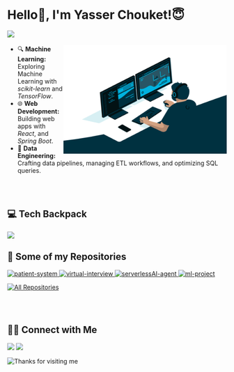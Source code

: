 <!---------------------------- Typewriter animation ----------------------------->
# Hello👋, I'm Yasser Chouket!😇
![](https://readme-typing-svg.herokuapp.com?font=Montserrat&color=3EA9F5&lines=I'm+a+Software+Engineering+Student+💻;I'm+a+Web+Developer+🌍;I'm+a+ML+Enthusiast+🤖)


<!---------------------------- About Me ----------------------------->

<!-- <img align="right" height="250" width="375" alt="" src="https://media.giphy.com/media/SWoSkN6DxTszqIKEqv/giphy.gif" /> -->
<img align="right" alt="GIF" src="https://raw.githubusercontent.com/DevrajDC/DevrajDC/main/developer.gif" height="250" width="375" />

- 🔍 <strong>Machine Learning:</strong> Exploring Machine Learning with <em>scikit-learn</em> and <em>TensorFlow</em>.<br>
- 🌐 <strong>Web Development:</strong> Building web apps with <em>React</em>, and <em>Spring Boot</em>.<br>
- 🔧 <strong>Data Engineering:</strong> Crafting data pipelines, managing ETL workflows, and optimizing SQL queries.<br>
<br>
<br>


<!---------------------------- My Skills Section ----------------------------->
## 💻 Tech Backpack

<img src="https://skillicons.dev/icons?i=html,css,js,react,ts,nextjs,tailwind,bootstrap,nodejs,expressjs,php,symfony,java,spring,kafka,python,flask,mongodb,postgres,mysql,firebase,git,github,postman,cpp,cs," align="center">
<br>


<!----------------------------- Open Source Projects --------------------------->
## 🔖 Some of my Repositories

<p align="left">
  <a href="https://github.com/chouket0102/patient-system">
    <img width="278" src="https://denvercoder1-github-readme-stats.vercel.app/api/pin/?username=chouket0102&repo=patient-system&theme=react&bg_color=20232a&title_color=61D9FA&icon_color=F8D866&hide_border=true&show_icons=true" alt="patient-system">
  </a>
  <a href="https://github.com/chouket0102/virtual-interview">
    <img width="278" src="https://denvercoder1-github-readme-stats.vercel.app/api/pin/?username=chouket0102&repo=virtual-interview&theme=react&bg_color=20232a&title_color=61D9FA&icon_color=F8D866&hide_border=true&show_icons=true" alt="virtual-interview">
  </a>
  <a href="https://github.com/chouket0102/serverlessAI-agent">
    <img width="278" src="https://denvercoder1-github-readme-stats.vercel.app/api/pin/?username=chouket0102&repo=serverlessAI-agent&theme=react&bg_color=20232a&title_color=61D9FA&icon_color=F8D866&hide_border=true&show_icons=true" alt="serverlessAI-agent">
  </a>
  <a href="https://github.com/chouket0102/ml-project">
    <img width="278" src="https://denvercoder1-github-readme-stats.vercel.app/api/pin/?username=chouket0102&repo=ml-project&theme=react&bg_color=20232a&title_color=61D9FA&icon_color=F8D866&hide_border=true&show_icons=true" alt="ml-project">
  </a>
</p>

<p align="left">
  <a href="https://github.com/chouket0102?tab=repositories"><img alt="All Repositories" title="All Repositories" src="https://custom-icon-badges.herokuapp.com/badge/-All%20Repos-2962FF?style=for-the-badge&logoColor=white&logo=repo"/></a>
</p>
<br>
<br>


<!--------------------------------- Social Links --------------------------------->
## 🤝🏻 Connect with Me

<p align="left">
<a href="yasserchouket2101@gmail.com" style="text-decoration:none">
  <img height="30" src = "https://img.shields.io/badge/gmail-c14438?&style=for-the-badge&logo=gmail&logoColor=white">
</a>
<a href="https://www.linkedin.com/in/yasser-chouket-9b15b8285/" style="text-decoration:none">
  <img height="30" src="https://img.shields.io/badge/linkedin-blue.svg?&style=for-the-badge&logo=linkedin&logoColor=white" />
</a>

</p>


<!---------------------------------  Marquee Animation  ------------------------>
<img height="100" alt="Thanks for visiting me" width="100%" src="https://raw.githubusercontent.com/BrunnerLivio/brunnerlivio/master/images/marquee.svg" />
